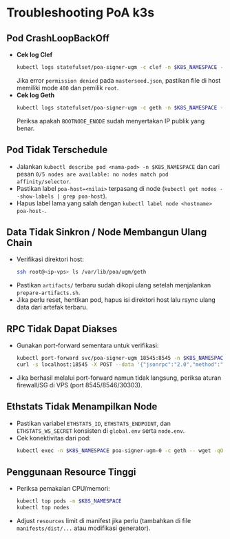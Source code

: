 # Troubleshooting PoA k3s

## Pod CrashLoopBackOff
- **Cek log Clef**  
  ```bash
  kubectl logs statefulset/poa-signer-ugm -c clef -n $K8S_NAMESPACE --tail=200
  ```
  Jika error `permission denied` pada `masterseed.json`, pastikan file di host memiliki mode `400` dan pemilik `root`.
- **Cek log Geth**  
  ```bash
  kubectl logs statefulset/poa-signer-ugm -c geth -n $K8S_NAMESPACE --tail=200
  ```
  Periksa apakah `BOOTNODE_ENODE` sudah menyertakan IP publik yang benar.

## Pod Tidak Terschedule
- Jalankan `kubectl describe pod <nama-pod> -n $K8S_NAMESPACE` dan cari pesan `0/5 nodes are available: no nodes match pod affinity/selector`.
- Pastikan label `poa-host=<nilai>` terpasang di node (`kubectl get nodes --show-labels | grep poa-host`).
- Hapus label lama yang salah dengan `kubectl label node <hostname> poa-host-`.

## Data Tidak Sinkron / Node Membangun Ulang Chain
- Verifikasi direktori host:
  ```bash
  ssh root@<ip-vps> ls /var/lib/poa/ugm/geth
  ```
- Pastikan `artifacts/` terbaru sudah dikopi ulang setelah menjalankan `prepare-artifacts.sh`.
- Jika perlu reset, hentikan pod, hapus isi direktori host lalu rsync ulang data dari artefak terbaru.

## RPC Tidak Dapat Diakses
- Gunakan port-forward sementara untuk verifikasi:
  ```bash
  kubectl port-forward svc/poa-signer-ugm 18545:8545 -n $K8S_NAMESPACE
  curl -s localhost:18545 -X POST --data '{"jsonrpc":"2.0","method":"eth_blockNumber","params":[],"id":1}' -H 'Content-Type: application/json'
  ```
- Jika berhasil melalui port-forward namun tidak langsung, periksa aturan firewall/SG di VPS (port 8545/8546/30303).

## Ethstats Tidak Menampilkan Node
- Pastikan variabel `ETHSTATS_ID`, `ETHSTATS_ENDPOINT`, dan `ETHSTATS_WS_SECRET` konsisten di `global.env` serta `node.env`.
- Cek konektivitas dari pod:
  ```bash
  kubectl exec -n $K8S_NAMESPACE poa-signer-ugm-0 -c geth -- wget -qO- http://<ethstats-host>:3000
  ```

## Penggunaan Resource Tinggi
- Periksa pemakaian CPU/memori:
  ```bash
  kubectl top pods -n $K8S_NAMESPACE
  kubectl top nodes
  ```
- Adjust `resources` limit di manifest jika perlu (tambahkan di file `manifests/dist/...` atau modifikasi generator).

